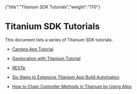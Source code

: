 {"title":"Titanium SDK Tutorials","weight":"170"} 

# Titanium SDK Tutorials

This document lists a series of Titanium SDK tutorials.

*   [Camera App Tutorial](/docs/appc/Titanium_SDK/Titanium_SDK_How-tos/Titanium_SDK_Tutorials/Camera_App_Tutorial/)
    
*   [Geolocation with Titanium Tutorial](/docs/appc/Titanium_SDK/Titanium_SDK_How-tos/Titanium_SDK_Tutorials/Geolocation_with_Titanium_Tutorial/)
    
*   [RESTe](/docs/appc/Titanium_SDK/Titanium_SDK_How-tos/Titanium_SDK_Tutorials/RESTe/)
    
*   [Six Steps to Extensive Titanium App Build Automation](/docs/appc/Titanium_SDK/Titanium_SDK_How-tos/Titanium_SDK_Tutorials/Six_Steps_to_Extensive_Titanium_App_Build_Automation/)
    
*   [How to Chain Controller Methods in Titanium by Using Alloy](/docs/appc/Titanium_SDK/Titanium_SDK_How-tos/Titanium_SDK_Tutorials/How_to_Chain_Controller_Methods_in_Titanium_by_Using_Alloy/)